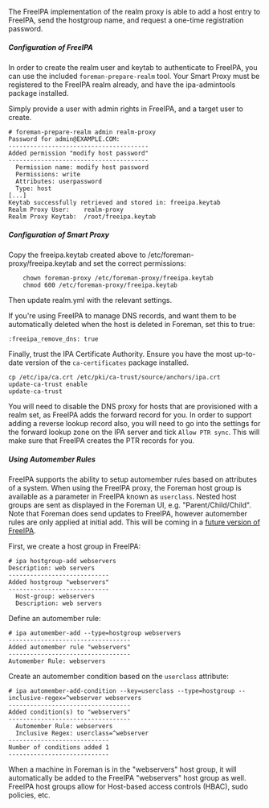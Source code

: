 The FreeIPA implementation of the realm proxy is able to add a host entry to FreeIPA, send the hostgroup name, and request a one-time registration password.

##### Configuration of FreeIPA

In order to create the realm user and keytab to authenticate to FreeIPA, you can use the included `foreman-prepare-realm` tool. Your Smart Proxy must be registered to the FreeIPA realm already, and have the ipa-admintools package installed.

Simply provide a user with admin rights in FreeIPA, and a target user to create.

    # foreman-prepare-realm admin realm-proxy
    Password for admin@EXAMPLE.COM: 
    ---------------------------------------
    Added permission "modify host password"
    ---------------------------------------
      Permission name: modify host password
      Permissions: write
      Attributes: userpassword
      Type: host
    [...]
    Keytab successfully retrieved and stored in: freeipa.keytab
    Realm Proxy User:    realm-proxy
    Realm Proxy Keytab:  /root/freeipa.keytab

##### Configuration of Smart Proxy

Copy the freeipa.keytab created above to /etc/foreman-proxy/freeipa.keytab and set
the correct permissions:

        chown foreman-proxy /etc/foreman-proxy/freeipa.keytab
        chmod 600 /etc/foreman-proxy/freeipa.keytab

Then update realm.yml with the relevant settings.

If you're using FreeIPA to manage DNS records, and want them to be automatically deleted when the host is deleted in Foreman, set this to true:

    :freeipa_remove_dns: true

Finally, trust the IPA Certificate Authority. Ensure you have the most up-to-date version of the `ca-certificates` package installed.

    cp /etc/ipa/ca.crt /etc/pki/ca-trust/source/anchors/ipa.crt
    update-ca-trust enable
    update-ca-trust

You will need to disable the DNS proxy for hosts that are provisioned with a realm set, as FreeIPA adds the forward record for you. In order to support adding a reverse lookup record also, you will need to go into the settings for the forward lookup zone on the IPA server and tick `Allow PTR sync`. This will make sure that FreeIPA creates the PTR records for you.

##### Using Automember Rules

FreeIPA supports the ability to setup automember rules based on attributes of a system.  When using the FreeIPA proxy, the Foreman host group is available as a parameter in FreeIPA known as `userclass`.  Nested host groups are sent as displayed in the Foreman UI, e.g. "Parent/Child/Child".  Note that Foreman does send updates to FreeIPA, however automember rules are only applied at initial add.  This will be coming in a [future version of FreeIPA](https://fedorahosted.org/freeipa/ticket/3752).

First, we create a host group in FreeIPA:

    # ipa hostgroup-add webservers
    Description: web servers
    ----------------------------
    Added hostgroup "webservers" 
    ----------------------------
      Host-group: webservers
      Description: web servers

Define an automember rule:

    # ipa automember-add --type=hostgroup webservers
    ----------------------------------
    Added automember rule "webservers" 
    ----------------------------------
    Automember Rule: webservers

Create an automember condition based on the `userclass` attribute:

    # ipa automember-add-condition --key=userclass --type=hostgroup --inclusive-regex=^webserver webservers
    ----------------------------------
    Added condition(s) to "webservers" 
    ----------------------------------
      Automember Rule: webservers
      Inclusive Regex: userclass=^webserver
    ----------------------------
    Number of conditions added 1
    ----------------------------

When a machine in Foreman is in the "webservers" host group, it will automatically be added to the FreeIPA
"webservers" host group as well.  FreeIPA host groups allow for Host-based access controls (HBAC), sudo policies,
etc.

